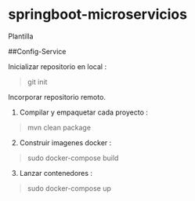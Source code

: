 # springboot-microservicios
Plantilla

##Config-Service

Inicializar repositorio en local :
>git init

Incorporar repositorio remoto.

1. Compilar y empaquetar cada proyecto :

> mvn clean package

2. Construir imagenes docker :

> sudo docker-compose build

3. Lanzar contenedores :

> sudo docker-compose up